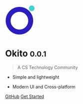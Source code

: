 <!-- _coverpage.md -->

![logo](./icons/okito.svg)

# Okito <small>0.0.1</small>

> A CS Technology Community

- Simple and lightweight

- Modern UI and Cross-platform

[GitHub](https://github.com/wlonestar/okito)
[Get Started](#okito)
